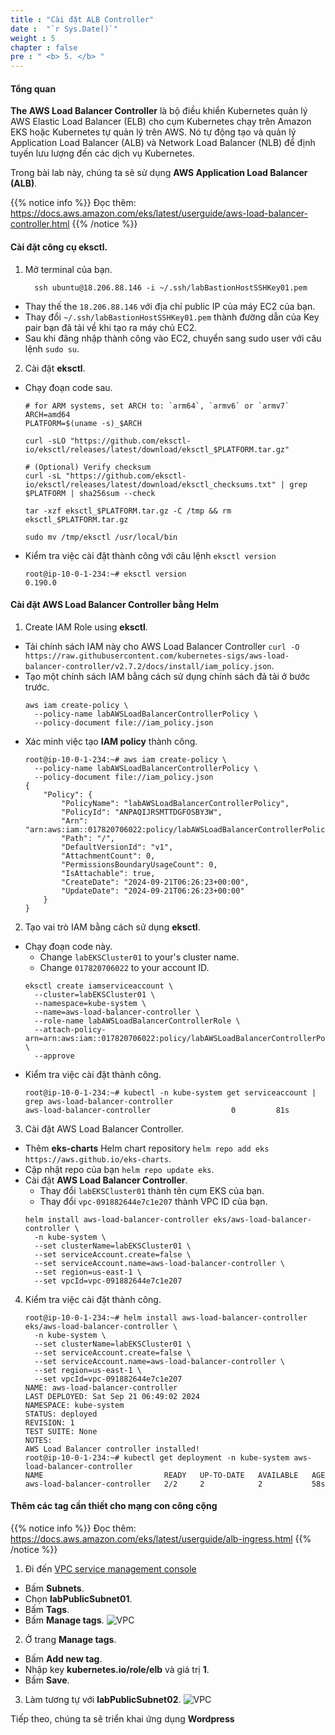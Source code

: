 ```yaml
---
title : "Cài đặt ALB Controller"
date :  "`r Sys.Date()`" 
weight : 5 
chapter : false
pre : " <b> 5. </b> "
---
```


#### Tổng quan
**The AWS Load Balancer Controller** là bộ điều khiển Kubernetes quản lý AWS Elastic Load Balancer (ELB) cho cụm Kubernetes chạy trên Amazon EKS hoặc Kubernetes tự quản lý trên AWS. Nó tự động tạo và quản lý Application Load Balancer (ALB) và Network Load Balancer (NLB) để định tuyến lưu lượng đến các dịch vụ Kubernetes.

Trong bài lab này, chúng ta sẽ sử dụng **AWS Application Load Balancer (ALB)**.

{{% notice info %}}
Đọc thêm: https://docs.aws.amazon.com/eks/latest/userguide/aws-load-balancer-controller.html
{{% /notice %}}

#### Cài đặt công cụ **eksctl**.
1. Mở terminal của bạn.
    ```
      ssh ubuntu@18.206.88.146 -i ~/.ssh/labBastionHostSSHKey01.pem
    ```
  - Thay thế the ``18.206.88.146`` với địa chỉ public IP của máy EC2 của bạn.
  - Thay đổi ``~/.ssh/labBastionHostSSHKey01.pem`` thành đường dẫn của Key pair bạn đã tải về khi tạo ra máy chủ EC2.
  - Sau khi đăng nhập thành công vào EC2, chuyển sang sudo user với câu lệnh ``sudo su``.

2. Cài đặt **eksctl**.
  - Chạy đoạn code sau.
    ```
    # for ARM systems, set ARCH to: `arm64`, `armv6` or `armv7`
    ARCH=amd64
    PLATFORM=$(uname -s)_$ARCH

    curl -sLO "https://github.com/eksctl-io/eksctl/releases/latest/download/eksctl_$PLATFORM.tar.gz"

    # (Optional) Verify checksum
    curl -sL "https://github.com/eksctl-io/eksctl/releases/latest/download/eksctl_checksums.txt" | grep $PLATFORM | sha256sum --check

    tar -xzf eksctl_$PLATFORM.tar.gz -C /tmp && rm eksctl_$PLATFORM.tar.gz

    sudo mv /tmp/eksctl /usr/local/bin
    ```
  - Kiểm tra việc cài đặt thành công với câu lệnh ``eksctl version``
    ```
    root@ip-10-0-1-234:~# eksctl version
    0.190.0
    ```

#### Cài đặt AWS Load Balancer Controller bằng Helm
1. Create IAM Role using **eksctl**.
  - Tải chính sách IAM này cho AWS Load Balancer Controller ``curl -O https://raw.githubusercontent.com/kubernetes-sigs/aws-load-balancer-controller/v2.7.2/docs/install/iam_policy.json``.
  - Tạo một chính sách IAM bằng cách sử dụng chính sách đả tải ở bước trước.
    ```
    aws iam create-policy \
      --policy-name labAWSLoadBalancerControllerPolicy \
      --policy-document file://iam_policy.json
    ```
  - Xác minh việc tạo **IAM policy** thành công.
    ```
    root@ip-10-0-1-234:~# aws iam create-policy \
      --policy-name labAWSLoadBalancerControllerPolicy \
      --policy-document file://iam_policy.json
    {
        "Policy": {
            "PolicyName": "labAWSLoadBalancerControllerPolicy",
            "PolicyId": "ANPAQIJRSMTTDGFOSBY3W",
            "Arn": "arn:aws:iam::017820706022:policy/labAWSLoadBalancerControllerPolicy",
            "Path": "/",
            "DefaultVersionId": "v1",
            "AttachmentCount": 0,
            "PermissionsBoundaryUsageCount": 0,
            "IsAttachable": true,
            "CreateDate": "2024-09-21T06:26:23+00:00",
            "UpdateDate": "2024-09-21T06:26:23+00:00"
        }
    }
    ```

2. Tạo vai trò IAM bằng cách sử dụng **eksctl**.
  - Chạy đoạn code này.
    + Change ``labEKSCluster01`` to your's cluster name.
    + Change ``017820706022`` to your account ID.
    ```
    eksctl create iamserviceaccount \
      --cluster=labEKSCluster01 \
      --namespace=kube-system \
      --name=aws-load-balancer-controller \
      --role-name labAWSLoadBalancerControllerRole \
      --attach-policy-arn=arn:aws:iam::017820706022:policy/labAWSLoadBalancerControllerPolicy \
      --approve
    ```
  - Kiểm tra việc cài đặt thành công.
    ```
    root@ip-10-0-1-234:~# kubectl -n kube-system get serviceaccount | grep aws-load-balancer-controller
    aws-load-balancer-controller                  0         81s
    ```

3. Cài đặt AWS Load Balancer Controller. 
  - Thêm **eks-charts** Helm chart repository ``helm repo add eks https://aws.github.io/eks-charts``.
  - Cập nhật repo của bạn ``helm repo update eks``.
  - Cài đặt **AWS Load Balancer Controller**.
    + Thay đổi ``labEKSCluster01`` thành tên cụm EKS của bạn.
    + Thay đổi ``vpc-091882644e7c1e207`` thành VPC ID của bạn.
    ```
    helm install aws-load-balancer-controller eks/aws-load-balancer-controller \
      -n kube-system \
      --set clusterName=labEKSCluster01 \
      --set serviceAccount.create=false \
      --set serviceAccount.name=aws-load-balancer-controller \
      --set region=us-east-1 \
      --set vpcId=vpc-091882644e7c1e207
    ```

4. Kiểm tra việc cài đặt thành công.
    ```
    root@ip-10-0-1-234:~# helm install aws-load-balancer-controller eks/aws-load-balancer-controller \
      -n kube-system \
      --set clusterName=labEKSCluster01 \
      --set serviceAccount.create=false \
      --set serviceAccount.name=aws-load-balancer-controller \
      --set region=us-east-1 \
      --set vpcId=vpc-091882644e7c1e207
    NAME: aws-load-balancer-controller
    LAST DEPLOYED: Sat Sep 21 06:49:02 2024
    NAMESPACE: kube-system
    STATUS: deployed
    REVISION: 1
    TEST SUITE: None
    NOTES:
    AWS Load Balancer controller installed!
    root@ip-10-0-1-234:~# kubectl get deployment -n kube-system aws-load-balancer-controller
    NAME                           READY   UP-TO-DATE   AVAILABLE   AGE
    aws-load-balancer-controller   2/2     2            2           58s
    ```

#### Thêm các tag cần thiết cho mạng con công cộng
{{% notice info %}}
Đọc thêm: https://docs.aws.amazon.com/eks/latest/userguide/alb-ingress.html
{{% /notice %}}
1. Đi đến [VPC service management console](https://console.aws.amazon.com/vpc/home)
  - Bấm **Subnets**.
  - Chọn **labPublicSubnet01**.
  - Bấm **Tags**.
  - Bấm **Manage tags**.
  ![VPC](/workshop.chaunguyen.site/5.alb/ws01-alb01.png)

2. Ở trang **Manage tags**.
  - Bấm **Add new tag**.
  - Nhập key **kubernetes.io/role/elb** và giá trị **1**.
  - Bấm **Save**.
  
3. Làm tương tự với **labPublicSubnet02**.
  ![VPC](/workshop.chaunguyen.site/5.alb/ws01-alb03.png)

Tiếp theo, chúng ta sẽ triển khai ứng dụng **Wordpress**